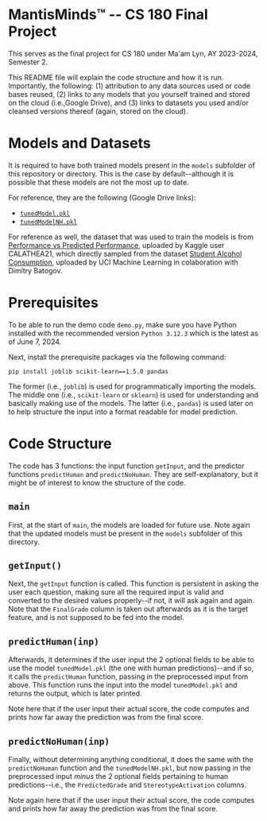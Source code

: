 # MantisMinds™️ -- CS 180 Final Project
This serves as the final project for CS 180 under Ma'am Lyn, AY 2023-2024, Semester 2. 


This README file will explain the code structure and how it is run. Importantly, the following: (1) attribution to any data sources used or code bases reused, (2) links to any models that you yourself trained and stored on the cloud (i.e.,Google Drive), and (3) links to datasets you used and/or cleansed versions thereof (again, stored on the cloud).

# Models and Datasets
It is required to have both trained models present in the `models` subfolder of this repository or directory. This is the case by default--although it is possible that these models are not the most up to date.

For reference, they are the following (Google Drive links):
- [`tunedModel.pkl`](https://drive.google.com/file/d/1-7supJLQgEljedoTXssnzaHOlvuvJGso/view?usp=sharing)
- [`tunedModelNH.pkl`](https://drive.google.com/file/d/1-4ILWoj0-gJqZQYUzG1AqwR0M034leTj/view?usp=sharing)

For reference as well, the dataset that was used to train the models is from [Performance vs Predicted Performance](https://www.kaggle.com/datasets/daphnelenders/performance-vs-predicted-performance/), uploaded by Kaggle user CALATHEA21, which directly sampled from
the dataset [Student Alcohol Consumption](https://www.kaggle.com/datasets/uciml/student-alcohol-consumption), uploaded by UCI Machine Learning in colaboration with Dimitry Batogov.

# Prerequisites
To be able to run the demo code `demo.py`, make sure you have Python installed with the recommended version `Python 3.12.3` which is the latest as of June 7, 2024. 

Next, install the prerequisite packages via the following command:
```
pip install joblib scikit-learn==1.5.0 pandas
```

The former (i.e., `joblib`) is used for programmatically importing the models. The middle one (i.e., `scikit-learn` or `sklearn`) is used for understanding and basically making use of the models. The latter (i.e., `pandas`) is used later on to help structure the input into a format readable for model prediction.

# Code Structure
The code has 3 functions: the input function `getInput`, and the predictor functions `predictHuman` and `predictNoHuman`. They are self-explanatory, but it might be of interest to know the structure of the code. 

## `main`
First, at the start of `main`, the models are loaded for future use. Note again that the updated models must be present in the `models` subfolder of this directory.

## `getInput()`
Next, the `getInput` function is called. This function is persistent in asking the user each question, making sure all the required input is valid and converted to the desired values properly--if not, it will ask again and again. Note that the `FinalGrade` column is taken out afterwards as it is the target feature, and is not supposed to be fed into the model.

## `predictHuman(inp)`
Afterwards, it determines if the user input the 2 optional fields to be able to use the model `tunedModel.pkl` (the one with human predictions)--and if so, it calls the `predictHuman` function, passing in the preprocessed input from above. This function runs the input into the model `tunedModel.pkl` and returns the output, which is later printed.

Note here that if the user input their actual score, the code computes and prints how far away the prediction was from the final score.

## `predictNoHuman(inp)`
Finally, without determining anything conditional, it does the same with the `predictNoHuman` function and the `tunedModelNH.pkl`, but now passing in the preprocessed input *minus* the 2 optional fields pertaining to human predictions--i.e., the `PredictedGrade` and `StereotypeActivation` columns. 

Note again here that if the user input their actual score, the code computes and prints how far away the prediction was from the final score.
